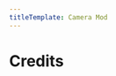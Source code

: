 ```yaml
---
titleTemplate: Camera Mod
---
```


# Credits

<Credits :credits="credits"/>

<script setup>
const credits = [
  {
    element: { name: "Turkish translation" },
    name: {
      name: "oynthe",
      link: "https://www.curseforge.com/members/oynthe",
    },
  },
  {
    element: { name: "Chinese Simplified (China) translation" },
    name: {
      name: "Imbarainbow",
      link: "https://github.com/Imbarainbow",
    },
  },
  {
    element: { name: "Spanish translation" },
    name: {
      name: "Yupoman",
      link: "https://github.com/Yupoman",
    },
  },
  {
    element: { name: "Argentinian Spanish translation" },
    name: {
      name: "Yupoman",
      link: "https://github.com/Yupoman",
    },
  },
  {
    element: { name: "Russian translation" },
    name: {
      name: "NeverMall",
      link: "https://github.com/NeverMall",
    },
  },
  {
    element: { name: "Brazilian Portuguese translation" },
    name: {
      name: "flagar0",
      link: "https://github.com/flagar0",
    },
  },
  {
    element: { name: "Ukrainian translation" },
    name: {
      name: "prosplash1",
      link: "https://www.curseforge.com/members/prosplash1",
    },
  },
  {
    element: { name: "French translation" },
    name: {
      name: "BlackJamesYT",
      link: "https://github.com/BlackJamesYT",
    },
  },
  {
    element: { name: "Norwegian translation" },
    name: {
      name: "Bloodaxe95",
      link: "https://github.com/Bloodaxe95",
    },
  },
  {
    element: { name: "Korean translation" },
    name: {
      name: "gjeodnd12165",
      link: "https://github.com/gjeodnd12165",
    },
  },
  {
    element: { name: "Czech translation" },
    name: {
      name: "YanehCheck",
      link: "https://github.com/YanehCheck",
    },
  },
  {
    element: { name: "Spanish translation" },
    name: {
      name: "zeedif",
      link: "https://github.com/zeedif",
    },
  },
];
</script>

